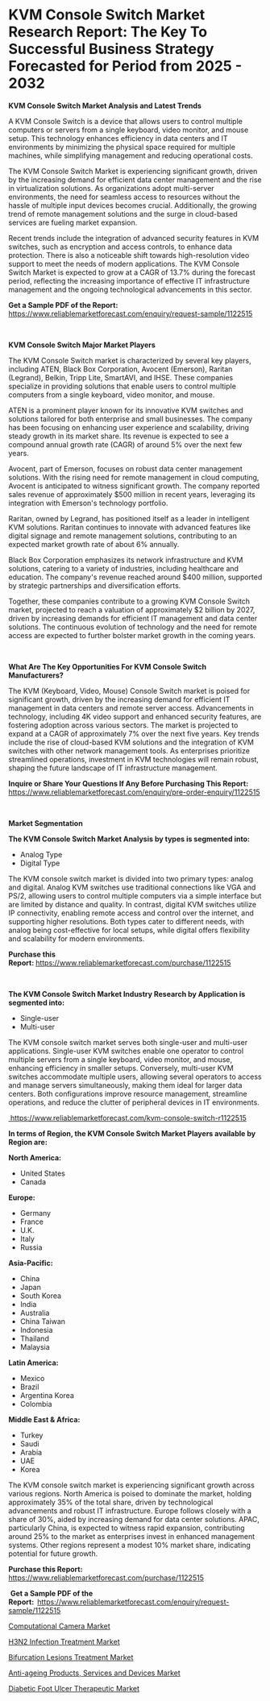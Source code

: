 <p><h1>KVM Console Switch Market Research Report: The Key To Successful Business Strategy Forecasted for Period from 2025 - 2032</h1></p><p><strong>KVM Console Switch Market Analysis and Latest Trends</strong></p>
<p><p>A KVM Console Switch is a device that allows users to control multiple computers or servers from a single keyboard, video monitor, and mouse setup. This technology enhances efficiency in data centers and IT environments by minimizing the physical space required for multiple machines, while simplifying management and reducing operational costs.</p><p>The KVM Console Switch Market is experiencing significant growth, driven by the increasing demand for efficient data center management and the rise in virtualization solutions. As organizations adopt multi-server environments, the need for seamless access to resources without the hassle of multiple input devices becomes crucial. Additionally, the growing trend of remote management solutions and the surge in cloud-based services are fueling market expansion.</p><p>Recent trends include the integration of advanced security features in KVM switches, such as encryption and access controls, to enhance data protection. There is also a noticeable shift towards high-resolution video support to meet the needs of modern applications. The KVM Console Switch Market is expected to grow at a CAGR of 13.7% during the forecast period, reflecting the increasing importance of effective IT infrastructure management and the ongoing technological advancements in this sector.</p></p>
<p><strong>Get a Sample PDF of the Report:&nbsp;</strong> <a href="https://www.reliablemarketforecast.com/enquiry/request-sample/1122515?utm_campaign=2749&utm_medium=2&utm_source=Github&utm_content=ia&utm_term=06042025&utm_id=kvm-console-switch">https://www.reliablemarketforecast.com/enquiry/request-sample/1122515</a></p>
<p>&nbsp;</p>
<p><strong>KVM Console Switch Major Market Players</strong></p>
<p><p>The KVM Console Switch market is characterized by several key players, including ATEN, Black Box Corporation, Avocent (Emerson), Raritan (Legrand), Belkin, Tripp Lite, SmartAVI, and IHSE. These companies specialize in providing solutions that enable users to control multiple computers from a single keyboard, video monitor, and mouse.</p><p>ATEN is a prominent player known for its innovative KVM switches and solutions tailored for both enterprise and small businesses. The company has been focusing on enhancing user experience and scalability, driving steady growth in its market share. Its revenue is expected to see a compound annual growth rate (CAGR) of around 5% over the next few years.</p><p>Avocent, part of Emerson, focuses on robust data center management solutions. With the rising need for remote management in cloud computing, Avocent is anticipated to witness significant growth. The company reported sales revenue of approximately $500 million in recent years, leveraging its integration with Emerson's technology portfolio.</p><p>Raritan, owned by Legrand, has positioned itself as a leader in intelligent KVM solutions. Raritan continues to innovate with advanced features like digital signage and remote management solutions, contributing to an expected market growth rate of about 6% annually. </p><p>Black Box Corporation emphasizes its network infrastructure and KVM solutions, catering to a variety of industries, including healthcare and education. The company's revenue reached around $400 million, supported by strategic partnerships and diversification efforts.</p><p>Together, these companies contribute to a growing KVM Console Switch market, projected to reach a valuation of approximately $2 billion by 2027, driven by increasing demands for efficient IT management and data center solutions. The continuous evolution of technology and the need for remote access are expected to further bolster market growth in the coming years.</p></p>
<p>&nbsp;</p>
<p><strong>What Are The Key Opportunities For KVM Console Switch Manufacturers?</strong></p>
<p><p>The KVM (Keyboard, Video, Mouse) Console Switch market is poised for significant growth, driven by the increasing demand for efficient IT management in data centers and remote server access. Advancements in technology, including 4K video support and enhanced security features, are fostering adoption across various sectors. The market is projected to expand at a CAGR of approximately 7% over the next five years. Key trends include the rise of cloud-based KVM solutions and the integration of KVM switches with other network management tools. As enterprises prioritize streamlined operations, investment in KVM technologies will remain robust, shaping the future landscape of IT infrastructure management.</p></p>
<p><strong>Inquire or Share Your Questions If Any Before Purchasing This Report:</strong> <a href="https://www.reliablemarketforecast.com/enquiry/pre-order-enquiry/1122515?utm_campaign=2749&utm_medium=2&utm_source=Github&utm_content=ia&utm_term=06042025&utm_id=kvm-console-switch">https://www.reliablemarketforecast.com/enquiry/pre-order-enquiry/1122515</a></p>
<p>&nbsp;</p>
<p><strong>Market Segmentation</strong></p>
<p><strong>The KVM Console Switch Market Analysis by types is segmented into:</strong></p>
<p><ul><li>Analog Type</li><li>Digital Type</li></ul></p>
<p><p>The KVM console switch market is divided into two primary types: analog and digital. Analog KVM switches use traditional connections like VGA and PS/2, allowing users to control multiple computers via a simple interface but are limited by distance and quality. In contrast, digital KVM switches utilize IP connectivity, enabling remote access and control over the internet, and supporting higher resolutions. Both types cater to different needs, with analog being cost-effective for local setups, while digital offers flexibility and scalability for modern environments.</p></p>
<p><strong>Purchase this Report:&nbsp;</strong><a href="https://www.reliablemarketforecast.com/purchase/1122515?utm_campaign=2749&utm_medium=2&utm_source=Github&utm_content=ia&utm_term=06042025&utm_id=kvm-console-switch">https://www.reliablemarketforecast.com/purchase/1122515</a></p>
<p>&nbsp;</p>
<p><strong>The KVM Console Switch Market Industry Research by Application is segmented into:</strong></p>
<p><ul><li>Single-user</li><li>Multi-user</li></ul></p>
<p><p>The KVM console switch market serves both single-user and multi-user applications. Single-user KVM switches enable one operator to control multiple servers from a single keyboard, video monitor, and mouse, enhancing efficiency in smaller setups. Conversely, multi-user KVM switches accommodate multiple users, allowing several operators to access and manage servers simultaneously, making them ideal for larger data centers. Both configurations improve resource management, streamline operations, and reduce the clutter of peripheral devices in IT environments.</p></p>
<p><a href="https://www.reliablemarketforecast.com/kvm-console-switch-r1122515?utm_campaign=2749&utm_medium=2&utm_source=Github&utm_content=ia&utm_term=06042025&utm_id=kvm-console-switch">&nbsp;https://www.reliablemarketforecast.com/kvm-console-switch-r1122515</a></p>
<p><strong>In terms of Region, the KVM Console Switch Market Players available by Region are:</strong></p>
<p>
    <p> <strong> North America: </strong>
        <ul>
            <li>United States</li>
            <li>Canada</li>
        </ul>
        </p> 
    <p> <strong> Europe: </strong>
        <ul>
            <li>Germany</li>
            <li>France</li>
            <li>U.K.</li>
            <li>Italy</li>
            <li>Russia</li>
        </ul>
        </p> 
    <p> <strong> Asia-Pacific: </strong>
        <ul>
            <li>China</li>
            <li>Japan</li>
            <li>South Korea</li>
            <li>India</li>
            <li>Australia</li>
            <li>China Taiwan</li>
            <li>Indonesia</li>
            <li>Thailand</li>
            <li>Malaysia</li>
        </ul>
        </p> 
    <p> <strong> Latin America: </strong>
        <ul>
            <li>Mexico</li>
            <li>Brazil</li>
            <li>Argentina Korea</li>
            <li>Colombia</li>
        </ul>
        </p> 
    <p> <strong> Middle East & Africa: </strong>
        <ul>
            <li>Turkey</li>
            <li>Saudi</li>
            <li>Arabia</li>
            <li>UAE</li>
            <li>Korea</li>
        </ul>
    </p>
    </p>
<p><p>The KVM console switch market is experiencing significant growth across various regions. North America is poised to dominate the market, holding approximately 35% of the total share, driven by technological advancements and robust IT infrastructure. Europe follows closely with a share of 30%, aided by increasing demand for data center solutions. APAC, particularly China, is expected to witness rapid expansion, contributing around 25% to the market as enterprises invest in enhanced management systems. Other regions represent a modest 10% market share, indicating potential for future growth.</p></p>
<p><strong>Purchase this Report: </strong><a href="https://www.reliablemarketforecast.com/purchase/1122515?utm_campaign=2749&utm_medium=2&utm_source=Github&utm_content=ia&utm_term=06042025&utm_id=kvm-console-switch">https://www.reliablemarketforecast.com/purchase/1122515</a></p>
<p>&nbsp;<strong>Get a Sample PDF of the Report:&nbsp;&nbsp;</strong><a href="https://www.reliablemarketforecast.com/enquiry/request-sample/1122515?utm_campaign=2749&utm_medium=2&utm_source=Github&utm_content=ia&utm_term=06042025&utm_id=kvm-console-switch">https://www.reliablemarketforecast.com/enquiry/request-sample/1122515</a></p>
<p><strong></strong></p>
<p><p><a href="https://github.com/leyesamilej/Market-Research-Report-List-1/blob/main/computational-camera-market.md?utm_campaign=2749&utm_medium=2&utm_source=Github&utm_content=ia&utm_term=06042025&utm_id=kvm-console-switch">Computational Camera Market</a></p><p><a href="https://www.linkedin.com/pulse/h3n2-infection-treatment-industry-research-report-future-market-4jnbf?utm_campaign=2749&utm_medium=2&utm_source=Github&utm_content=ia&utm_term=06042025&utm_id=kvm-console-switch">H3N2 Infection Treatment Market</a></p><p><a href="https://www.linkedin.com/pulse/financial-overview-market-analysis-bifurcation-lesions-treatment-zdchf?utm_campaign=2749&utm_medium=2&utm_source=Github&utm_content=ia&utm_term=06042025&utm_id=kvm-console-switch">Bifurcation Lesions Treatment Market</a></p><p><a href="https://www.linkedin.com/pulse/study-global-anti-ageing-products-services-devices-market-emphasis-cgv5f?utm_campaign=2749&utm_medium=2&utm_source=Github&utm_content=ia&utm_term=06042025&utm_id=kvm-console-switch">Anti-ageing Products, Services and Devices Market</a></p><p><a href="https://www.linkedin.com/pulse/navigating-diabetic-foot-ulcer-therapeutic-market-through-2025-2032showing-vgi1f?utm_campaign=2749&utm_medium=2&utm_source=Github&utm_content=ia&utm_term=06042025&utm_id=kvm-console-switch">Diabetic Foot Ulcer Therapeutic Market</a></p></p>